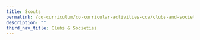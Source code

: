 ```yaml
---
title: Scouts
permalink: /co-curriculum/co-curricular-activities-cca/clubs-and-societies/scouts
description: ""
third_nav_title: Clubs & Societies
---
```

